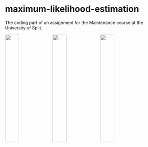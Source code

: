 # maximum-likelihood-estimation

The coding part of an assignment for the Maintenance course at the University of Split.

<p>

<img src="https://drive.google.com/uc?id=1QDiXNZgvR6hAlW0uuG8plWsbgWwEl2xG" width="30%" />

<img src="https://drive.google.com/uc?id=1pimWlSOK-dbf2LvJ2AiCdvDlapkyJKYg" width="30%" />
  
<img src="https://drive.google.com/uc?id=1dkPAkVpjOuUHCwT6J_5pKsjT5Wird0Fg" width="30%" />

</p>
